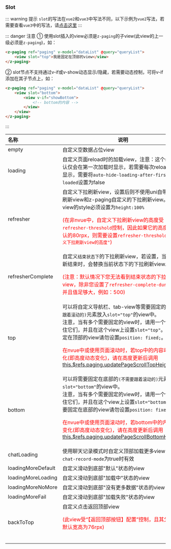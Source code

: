 ### Slot

::: warning 提示
`slot`的写法在`vue2`和`vue3`中写法不同，以下示例为`vue2`写法，若需要查看`vue3`中的写法，请[点击这里](../../start/migration-to-vue3)
:::

::: danger 注意
① 使用slot插入的view必须是`z-paging`的子view(此view的上一级必须是`z-paging`)，如：

```html
<z-paging ref="paging" v-model="dataList" @query="queryList">
	<view slot="top">我是固定在顶部的view</view>
</z-paging>
```

② slot节点不支持通过v-if或v-show动态显示/隐藏，若需要动态控制，可将v-if添加在其子节点上，如：

```html
<z-paging ref="paging" v-model="dataList" @query="queryList">
	<view slot="bottom">
		<view v-if="showBottom">
			<!-- bottom的内容 -->
		</view>
	</view>
</z-paging>
```

:::

| 名称                                    | 说明                                                         |
| :-------------------------------------- | ------------------------------------------------------------ |
| empty                                   | 自定义空数据占位view                                         |
| loading                                 | 自定义页面reload时的加载view，注意：这个slot默认仅会在第一次加载时显示，若需要每次reload时都显示，需要将`auto-hide-loading-after-first-loaded`设置为false |
| refresher                               | 自定义下拉刷新view，设置后则不使用uni自带的下拉刷新view和z-paging自定义的下拉刷新view。此view的style必须设置为`height:100%`<p style="color:red;">(在非nvue中，自定义下拉刷新view的高度受`refresher-threshold`控制，因此如果它的高度不为默认的80rpx，则需要设置`refresher-threshold="自定义下拉刷新view的高度"`)</p> |
| refresherComplete <Badge text="2.1.1"/> | 自定义`结束状态下`的下拉刷新view，若设置，当下拉刷新结束时，会替换当前状态下的下拉刷新view。<p style="color:red;">(注意：默认情况下您无法看到结束状态的下拉刷新view，除非您设置了`refresher-complete-duration`并且值足够大，例如：500)</p> |
| top <Badge text="1.5.5"/>               | 可以将自定义导航栏、tab-view等需要固定的`(不需要跟着滚动的)`元素放入`slot="top"`的view中。<br/>注意，当有多个需要固定的view时，请用一个view包住它们，并且在这个view上设置`slot="top"`。需要固定在顶部的view请勿设置`position: fixed;`。<p style="color:red;">在nvue中或使用页面滚动时，若top中的内容动态变化(即高度动态变化)，请在高度更新后调用[this.$refs.paging.updatePageScrollTopHeight()](../methods/main)</p> |
| bottom <Badge text="1.6.2"/>            | 可以将需要固定在底部的`(不需要跟着滚动的)`元素放入`slot="bottom"`的view中。<br>注意，当有多个需要固定的view时，请用一个view包住它们，并且在这个view上设置`slot="bottom"`。需要固定在底部的view请勿设置`position: fixed;`。<p style="color:red;">在nvue中或使用页面滚动时，若bottom中的内容动态变化(即高度动态变化)，请在高度更新后调用[this.$refs.paging.updatePageScrollBottomHeight()](../methods/main)</p> |
| chatLoading                             | 使用聊天记录模式时自定义顶部加载更多view，`use-chat-record-mode`为true时有效 |
| loadingMoreDefault                      | 自定义滑动到底部"默认"状态的view                             |
| loadingMoreLoading                      | 自定义滑动到底部"加载中"状态的view                           |
| loadingMoreNoMore                       | 自定义滑动到底部"没有更多数据"状态的view                     |
| loadingMoreFail                         | 自定义滑动到底部"加载失败"状态的view                         |
| backToTop <Badge text="1.9.4"/>         | 自定义点击返回顶部view<p style="color:red;">(此view受“【返回顶部按钮】配置”控制，且其父view默认宽高为76rpx)</p><br/> |